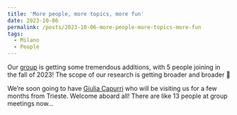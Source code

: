 ```yaml
---
title: 'More people, more topics, more fun'
date: 2023-10-06
permalink: /posts/2023-10-06-more-people-more-topics-more-fun
tags:
  - Milano
  - People
---
```


Our [group](<../../../../../index.html?p=2466>) is getting some tremendous additions, with 5 people joining in the fall of 2023! The scope of our research is getting broader and broader 🙂

We’re soon going to have [Giulia Capurri](<https://ui.adsabs.harvard.edu/search/q=author%3A%22Capurri%2C%20Giulia%22&sort=date%20desc%2C%20bibcode%20desc&p_=0>) who will be visiting us for a few months from Trieste. Welcome aboard all! There are like 13 people at group meetings now…

